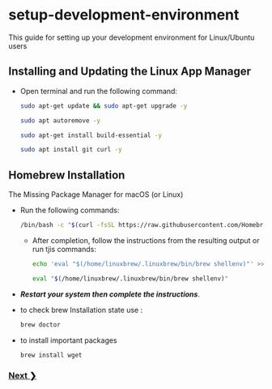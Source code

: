 # setup-development-environment

This guide for setting up your development environment for Linux/Ubuntu users

## Installing and Updating the Linux App Manager

- Open terminal and run the following command:

  ```bash
  sudo apt-get update && sudo apt-get upgrade -y
  ```

  ```bash
  sudo apt autoremove -y
  ```

  ```bash
  sudo apt-get install build-essential -y
  ```

  ```bash
  sudo apt install git curl -y
  ```

## Homebrew Installation

The Missing Package Manager for macOS (or Linux)

- Run the following commands:

  ```bash
  /bin/bash -c "$(curl -fsSL https://raw.githubusercontent.com/Homebrew/install/HEAD/install.sh)"
  ```

  - After completion, follow the instructions from the resulting output or run tjis commands:

    ```bash
    echo 'eval "$(/home/linuxbrew/.linuxbrew/bin/brew shellenv)"' >> /home/student/.profile
    ```

    ```bash
    eval "$(/home/linuxbrew/.linuxbrew/bin/brew shellenv)"
    ```

- **_Restart your system then complete the instructions_**.
- to check brew Installation state use :

  ```bash
  brew doctor
  ```

- to install important packages

  ```bash
  brew install wget
  ```

### [Next ❯](./git-installation.md)
